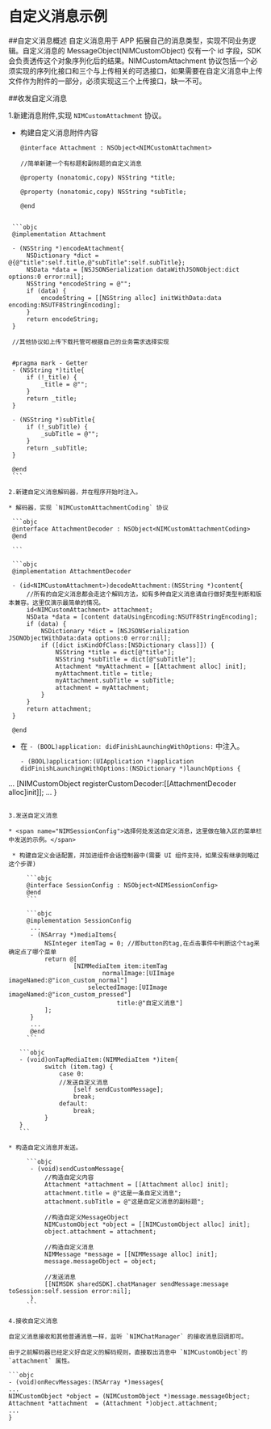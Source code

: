 # 自定义消息示例

##自定义消息概述
自定义消息用于 APP 拓展自己的消息类型，实现不同业务逻辑。自定义消息的 MessageObject(NIMCustomObject) 仅有一个 id 字段，SDK 会负责透传这个对象序列化后的结果。NIMCustomAttachment 协议包括一个必须实现的序列化接口和三个与上传相关的可选接口，如果需要在自定义消息中上传文件作为附件的一部分，必须实现这三个上传接口，缺一不可。


##收发自定义消息

1.新建消息附件,实现 `NIMCustomAttachment` 协议。

  * 构建自定义消息附件内容

    ```objc
    @interface Attachment : NSObject<NIMCustomAttachment>
        
    //简单新建一个有标题和副标题的自定义消息
    
    @property (nonatomic,copy) NSString *title;
    
    @property (nonatomic,copy) NSString *subTitle;
    
    @end
   ```

    ```objc
    @implementation Attachment
    
    - (NSString *)encodeAttachment{
        NSDictionary *dict = @{@"title":self.title,@"subTitle":self.subTitle};
        NSData *data = [NSJSONSerialization dataWithJSONObject:dict options:0 error:nil];
        NSString *encodeString = @"";
        if (data) {
            encodeString = [[NSString alloc] initWithData:data encoding:NSUTF8StringEncoding];
        }
        return encodeString;
    }
    
    //其他协议如上传下载托管可根据自己的业务需求选择实现
    
    
    #pragma mark - Getter
    - (NSString *)title{
        if (!_title) {
            _title = @"";
        }
        return _title;
    }
    
    - (NSString *)subTitle{
        if (!_subTitle) {
            _subTitle = @"";
        }
        return _subTitle;
    }
    
    @end
    ```

2.新建自定义消息解码器，并在程序开始时注入。

* 解码器，实现 `NIMCustomAttachmentCoding` 协议

    ```objc
    @interface AttachmentDecoder : NSObject<NIMCustomAttachmentCoding>
    @end
    
    ```
    
    ```objc
    @implementation AttachmentDecoder
    
    - (id<NIMCustomAttachment>)decodeAttachment:(NSString *)content{
        //所有的自定义消息都会走这个解码方法，如有多种自定义消息请自行做好类型判断和版本兼容。这里仅演示最简单的情况。
        id<NIMCustomAttachment> attachment;
        NSData *data = [content dataUsingEncoding:NSUTF8StringEncoding];
        if (data) {
            NSDictionary *dict = [NSJSONSerialization JSONObjectWithData:data options:0 error:nil];
            if ([dict isKindOfClass:[NSDictionary class]]) {
                NSString *title = dict[@"title"];
                NSString *subTitle = dict[@"subTitle"];
                Attachment *myAttachment = [[Attachment alloc] init];
                myAttachment.title = title;
                myAttachment.subTitle = subTitle;
                attachment = myAttachment;
            }
        }
        return attachment;
    }
    
    @end
  ```
  
* 在 `- (BOOL)application: didFinishLaunchingWithOptions:` 中注入。

  ```objc
  - (BOOL)application:(UIApplication *)application didFinishLaunchingWithOptions:(NSDictionary *)launchOptions {
 ...
 [NIMCustomObject registerCustomDecoder:[[AttachmentDecoder alloc]init]];
 ... 
}
  ```
  
3.发送自定义消息

* <span name="NIMSessionConfig">选择何处发送自定义消息，这里做在输入区的菜单栏中发送的示例。</span>
   
   * 构建自定义会话配置，并加进组件会话控制器中(需要 UI 组件支持，如果没有继承则略过这个步骤)
   
	   ```objc
	   @interface SessionConfig : NSObject<NIMSessionConfig>
	   @end
	   ```
	   
	   ```objc
	   @implementation SessionConfig
	    ...
	    - (NSArray *)mediaItems{
	        NSInteger itemTag = 0; //即button的tag,在点击事件中判断这个tag来确定点了哪个菜单
	        return @[
	                [NIMMediaItem item:itemTag
	                        normalImage:[UIImage imageNamed:@"icon_custom_normal"]
	                    selectedImage:[UIImage imageNamed:@"icon_custom_pressed"]
	                            title:@"自定义消息"]
	        ];
	    }
	    ...
	    @end
	   ```
   
	 ```objc
	 - (void)onTapMediaItem:(NIMMediaItem *)item{
	        switch (item.tag) {
	            case 0:
	            //发送自定义消息
	                [self sendCustomMessage];
	                break;
	            default:
	                break;
	        }
	 }
	 ```
  
 * 构造自定义消息并发送。
 
	   ```objc
	    - (void)sendCustomMessage{
	        //构造自定义内容
	        Attachment *attachment = [[Attachment alloc] init];
	        attachment.title = @"这是一条自定义消息";
	        attachment.subTitle = @"这是自定义消息的副标题";
	        
	        //构造自定义MessageObject
	        NIMCustomObject *object = [[NIMCustomObject alloc] init];
	        object.attachment = attachment;
	        
	        //构造自定义消息
	        NIMMessage *message = [[NIMMessage alloc] init];
	        message.messageObject = object;
	        
	        //发送消息
	        [[NIMSDK sharedSDK].chatManager sendMessage:message toSession:self.session error:nil];
	    }
	   ```
   
4.接收自定义消息
  
自定义消息接收和其他普通消息一样，监听 `NIMChatManager` 的接收消息回调即可。

由于之前解码器已经定义好自定义的解码规则，直接取出消息中 `NIMCustomObject`的 `attachment` 属性。

```objc
- (void)onRecvMessages:(NSArray *)messages{
  ...
  NIMCustomObject *object = (NIMCustomObject *)message.messageObject;
  Attachment *attachment  = (Attachment *)object.attachment;
  ...
}
```

